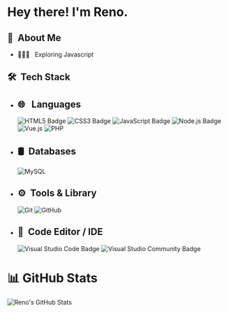 <h1> Hey there! I'm Reno.</h1>

<h2>👾 &nbsp;About Me </h2>

- 👨🏻‍💻 &nbsp; Exploring Javascript

<h2> 🛠 &nbsp;Tech Stack</h2>

- ## 🌐 &nbsp; Languages
  ![HTML5 Badge](https://img.shields.io/badge/HTML5-E34F26?logo=html5&logoColor=fff&style=flat)
  ![CSS3 Badge](https://img.shields.io/badge/CSS3-1572B6?logo=css3&logoColor=fff&style=flat)
  ![JavaScript Badge](https://img.shields.io/badge/JavaScript-F7DF1E?logo=javascript&logoColor=000&style=flat)
  ![Node.js Badge](https://img.shields.io/badge/Node.js-339933?logo=nodedotjs&logoColor=fff&style=flat)
  ![Vue.js](https://img.shields.io/badge/Vue.js-4FC08D?logo=vue.js&logoColor=fff&style=flat)
  ![PHP](https://img.shields.io/badge/PHP-777BB4?logo=php&logoColor=fff&style=flat)
  
- ## 🛢 &nbsp;Databases
  ![MySQL](https://img.shields.io/badge/MySQL-4479A1?logo=mysql&logoColor=fff&style=flat)

- ## ⚙️ &nbsp;Tools & Library
  ![Git](https://img.shields.io/badge/Git-F05032?logo=git&logoColor=fff&style=flat)
  ![GitHub](https://img.shields.io/badge/GitHub-181717?logo=github&logoColor=fff&style=flat)

- ## 🔧 &nbsp;Code Editor / IDE
  ![Visual Studio Code Badge](https://img.shields.io/badge/Visual%20Studio%20Code-007ACC?logo=visualstudiocode&logoColor=fff&style=flat)
  ![Visual Studio Community Badge](https://img.shields.io/badge/Visual%20Studio%20Community-5C2D91?logo=visualstudio&logoColor=fff&style=flat)

# 📊 GitHub Stats

![Reno's GitHub Stats](https://github-readme-stats.vercel.app/api?username=RenoTxT&show_icons=true&theme=radical)
